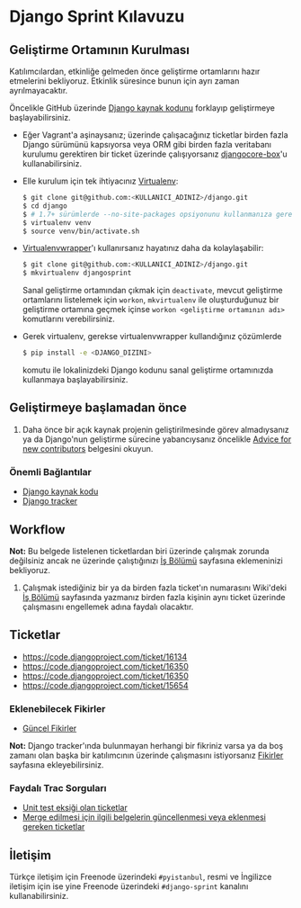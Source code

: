 # Django Sprint Kılavuzu

## Geliştirme Ortamının Kurulması

Katılımcılardan, etkinliğe gelmeden önce geliştirme ortamlarını hazır
etmelerini bekliyoruz. Etkinlik süresince bunun için ayrı zaman
ayrılmayacaktır.

Öncelikle GitHub üzerinde [Django kaynak kodunu][dj-gh] forklayıp geliştirmeye
başlayabilirsiniz.

* Eğer Vagrant'a aşinaysanız; üzerinde çalışacağınız ticketlar birden fazla
  Django sürümünü kapsıyorsa veya ORM gibi birden fazla veritabanı kurulumu
  gerektiren bir ticket üzerinde çalışıyorsanız [djangocore-box][dj-box]'u
  kullanabilirsiniz.

[dj-gh]: https://github.com/django/django
[dj-box]: https://github.com/jphalip/djangocore-box

* Elle kurulum için tek ihtiyacınız [Virtualenv][dj-venv]:

  ```sh
  $ git clone git@github.com:<KULLANICI_ADINIZ>/django.git
  $ cd django
  $ # 1.7+ sürümlerde --no-site-packages opsiyonunu kullanmanıza gerek yok
  $ virtualenv venv
  $ source venv/bin/activate.sh
  ```

[dj-venv]: http://www.virtualenv.org/

* [Virtualenvwrapper][dj-vw]'ı kullanırsanız hayatınız daha da kolaylaşabilir:

  ```sh
  $ git clone git@github.com:<KULLANICI_ADINIZ>/django.git
  $ mkvirtualenv djangosprint
  ```

  Sanal geliştirme ortamından çıkmak için `deactivate`, mevcut geliştirme
  ortamlarını listelemek için `workon`, `mkvirtualenv` ile oluşturduğunuz bir
  geliştirme ortamına geçmek içinse `workon <geliştirme ortamının adı>`
  komutlarını verebilirsiniz.

[dj-vw]: http://virtualenvwrapper.readthedocs.org/en/latest/

* Gerek virtualenv, gerekse virtualenvwrapper kullandığınız çözümlerde

  ```sh
  $ pip install -e <DJANGO_DIZINI>
  ```

  komutu ile lokalinizdeki Django kodunu sanal geliştirme ortamınızda
  kullanmaya başlayabilirsiniz.


## Geliştirmeye başlamadan önce

1. Daha önce bir açık kaynak projenin geliştirilmesinde görev almadıysanız ya
   da Django'nun geliştirme sürecine yabancıysanız öncelikle
   [Advice for new contributors][dj-newbie] belgesini okuyun.

### Önemli Bağlantılar

* [Django kaynak kodu](https://github.com/django/django)
* [Django tracker](https://code.djangoproject.com/query)

[dj-newbie]: https://docs.djangoproject.com/en/dev/internals/contributing/new-contributors/


## Workflow

**Not:** Bu belgede listelenen ticketlardan biri üzerinde çalışmak zorunda
değilsiniz ancak ne üzerinde çalıştığınızı [İş Bölümü][dj-is] sayfasına
eklemeninizi bekliyoruz.

1. Çalışmak istediğiniz bir ya da birden fazla ticket'ın numarasını Wiki'deki
   [İş Bölümü][dj-is] sayfasında yazmanız birden fazla kişinin aynı ticket
   üzerinde çalışmasını engellemek adına faydalı olacaktır.

[dj-is]: https://github.com/pyistanbul/sprints/wiki/%C4%B0%C5%9F-B%C3%B6l%C3%BCm%C3%BC


## Ticketlar

* https://code.djangoproject.com/ticket/16134
* https://code.djangoproject.com/ticket/16350
* https://code.djangoproject.com/ticket/16350
* https://code.djangoproject.com/ticket/15654

### Eklenebilecek Fikirler

* [Güncel Fikirler][dj-ideas]

**Not:** Django tracker'ında bulunmayan herhangi bir fikriniz varsa ya da boş zamanı
olan başka bir katılımcının üzerinde çalışmasını istiyorsanız
[Fikirler][dj-ideas] sayfasına ekleyebilirsiniz.

[dj-ideas]: https://github.com/pyistanbul/sprints/wiki/Fikirler

### Faydalı Trac Sorguları

* [Unit test eksiği olan ticketlar][dj-unittest]
* [Merge edilmesi için ilgili belgelerin güncellenmesi veya eklenmesi gereken
  ticketlar][dj-doc]

[dj-unittest]:
https://code.djangoproject.com/query?status=!closed&needs_tests=1&stage=Accepted&order=priority
[dj-doc]:
https://code.djangoproject.com/query?status=!closed&needs_better_patch=0&needs_tests=0&needs_docs=1&has_patch=1&stage=Accepted&order=priority


## İletişim

Türkçe iletişim için Freenode üzerindeki `#pyistanbul`, resmi ve İngilizce
iletişim için ise yine Freenode üzerindeki `#django-sprint` kanalını
kullanabilirsiniz.
